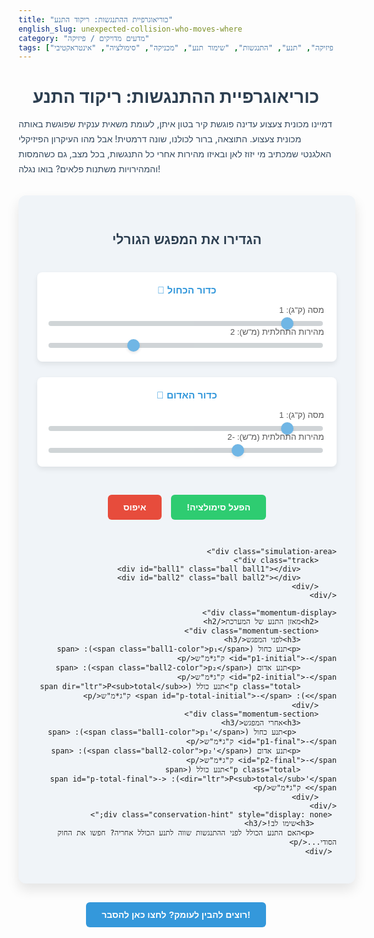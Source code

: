 ```yaml
---
title: "כוריאוגרפיית ההתנגשות: ריקוד התנע"
english_slug: unexpected-collision-who-moves-where
category: "מדעים מדויקים / פיזיקה"
tags: ["פיזיקה", "תנע", "התנגשות", "שימור תנע", "מכניקה", "סימולציה", "אינטראקטיבי"]
---
```

<h1>כוריאוגרפיית ההתנגשות: ריקוד התנע</h1>

<p>דמיינו מכונית צעצוע עדינה פוגשת קיר בטון איתן, לעומת משאית ענקית שפוגשת באותה מכונית צעצוע. התוצאה, ברור לכולנו, שונה דרמטית! אבל מהו העיקרון הפיזיקלי האלגנטי שמכתיב מי יזוז לאן ובאיזו מהירות אחרי כל התנגשות, בכל מצב, גם כשהמסות והמהירויות משתנות פלאים? בואו נגלה!</p>

<div class="app-container">
    <div class="controls">
        <h2>הגדירו את המפגש הגורלי</h2>
        <div class="control-group">
            <h3>כדור הכחול 🔵</h3>
            <label for="mass1">מסה (ק"ג): <span id="mass1-value">1</span></label>
            <input type="range" id="mass1" min="0.5" max="5" step="0.1" value="1">
            <br>
            <label for="velocity1">מהירות התחלתית (מ"ש): <span id="velocity1-value">2</span></label>
            <input type="range" id="velocity1" min="-5" max="5" step="0.1" value="2">
        </div>
        <div class="control-group">
            <h3>כדור האדום 🔴</h3>
            <label for="mass2">מסה (ק"ג): <span id="mass2-value">1</span></label>
            <input type="range" id="mass2" min="0.5" max="5" step="0.1" value="1">
            <br>
            <label for="velocity2">מהירות התחלתית (מ"ש): <span id="velocity2-value">-2</span></label>
            <input type="range" id="velocity2" min="-5" max="5" step="0.1" value="-2">
        </div>
        <div class="button-group">
             <button id="collide-button" class="action-button primary">הפעל סימולציה!</button>
             <button id="reset-button" class="action-button secondary">איפוס</button>
        </div>
    </div>

    <div class="simulation-area">
        <div class="track">
            <div id="ball1" class="ball ball1"></div>
            <div id="ball2" class="ball ball2"></div>
        </div>
    </div>

    <div class="momentum-display">
        <h2>מאזן התנע של המערכת</h2>
        <div class="momentum-section">
            <h3>לפני המפגש</h3>
            <p>תנע כחול (<span class="ball1-color">p₁</span>): <span id="p1-initial">-</span> ק"ג*מ"ש</p>
            <p>תנע אדום (<span class="ball2-color">p₂</span>): <span id="p2-initial">-</span> ק"ג*מ"ש</p>
            <p class="total">תנע כולל (<span dir="ltr">P<sub>total</sub></span>): <span id="p-total-initial">-</span> ק"ג*מ"ש</p>
        </div>
        <div class="momentum-section">
            <h3>אחרי המפגש</h3>
             <p>תנע כחול (<span class="ball1-color">p₁'</span>): <span id="p1-final">-</span> ק"ג*מ"ש</p>
            <p>תנע אדום (<span class="ball2-color">p₂'</span>): <span id="p2-final">-</span> ק"ג*מ"ש</p>
            <p class="total">תנע כולל (<span dir="ltr">P<sub>total</sub>'</span>): <span id="p-total-final">-</span> ק"ג*מ"ש</p>
        </div>
    </div>
     <div class="conservation-hint" style="display: none;">
         <h3>שימו לב!</h3>
         <p>האם התנע הכולל לפני ההתנגשות שווה לתנע הכולל אחריה? חפשו את החוק הסודי...</p>
     </div>
</div>

<button id="toggle-explanation">רוצים להבין לעומק? לחצו כאן להסבר!</button>

<div id="explanation" class="explanation" style="display: none;">
    <h2>פענוח המפגש: תנע וקסם השימור</h2>
    <p><strong>מה זה בכלל תנע?</strong> דמיינו שאתם מנסים לעצור גוף בתנועה. קל יותר לעצור כדור פינג-פונג שזז לאט מאשר משאית שועטת, נכון? התנע הוא גודל וקטורי שמבטא את "כמות התנועה" של גוף, וכמה "קשה" לשנות את מצב התנועה שלו. הוא מחושב בפשטות: מסה כפול מהירות (<span dir="ltr">p = m * v</span>). שימו לב לכיוון! מהירות ותנע יכולים להיות חיוביים (ימינה) או שליליים (שמאלה).</p>
    <p><strong>התנגשויות: דרמה במיקרו-שנייה</strong> התנגשות היא אירוע קצר ועוצמתי. הגופים מפעילים כוחות עצומים זה על זה, לרוב הרבה יותר גדולים מכוחות חיצוניים כמו חיכוך (במערכת אופקית כמו בסימולציה). הדרמה הגדולה קורית בפנים!</p>
    <p><strong>מערכת סגורה והכוחות הפנימיים</strong> כשאנחנו מתמקדים בקבוצת גופים (במקרה שלנו, שני הכדורים), אנחנו מגדירים "מערכת". כוחות בין הגופים בתוך המערכת הם "פנימיים" (הכוח שכדור כחול מפעיל על אדום, ולהיפך - זוג פעולה-תגובה). כוחות מחוץ למערכת הם "חיצוניים" (למשל, מנוע או כוח גרר משמעותי). בסימולציה הזו, אנו מתעלמים מכוחות חיצוניים בכיוון התנועה, מה שהופך את המערכת ל"כמעט סגורה" בכיוון האופקי.</p>
    <p><strong>החוק הגדול: שימור התנע!</strong> זהו אחד מעמודי התווך של הפיזיקה. במערכת סגורה לחלוטין (או כמעט סגורה, כשכוחות פנימיים דומיננטיים), התנע הכולל של המערכת <strong>נשמר!</strong> כלומר, הסכום הווקטורי של התנעים של כל הגופים לפני ההתנגשות שווה בדיוק לסכום הווקטורי של התנעים שלהם אחרי ההתנגשות:</p>
    <p dir="ltr">p<sub>total_before</sub> = p<sub>total_after</sub></p>
    <p dir="ltr">m<sub>1</sub>v<sub>1_initial</sub> + m<sub>2</sub>v<sub>2_initial</sub> = m<sub>1</sub>v<sub>1_final</sub> + m<sub>2</sub>v<sub>2_final</sub></p>
    <p>כאשר v₁ ו-v₂ עם אינדקס initial מתייחסים למהירויות לפני, ועם אינדקס final למהירויות אחרי. המסות (m) נשארות כמובן קבועות. הסוד הוא שהתנע עובר בין הגופים במהלך ההתנגשות, אבל הסכום הכולל שלו לא "הולך לאיבוד" או נוצר יש מאין.</p>
    <p><strong>הצגה ויזואלית של הקסם:</strong> האפליקציה מציגה לכם את ערכי התנע של כל כדור בנפרד ואת התנע הכולל של המערכת לפני ואחרי ההתנגשות. שחקו עם מסות ומהירויות שונות, וצפו כיצד התנעים האישיים עפים לכל עבר, אבל התנע הכולל של המערכת נשאר יציב להפליא (עם סטייה זעירה עקב דיוקי חישוב). זהו לב חוק שימור התנע בפעולה!</p>
</div>

<style>
    /* Import a modern font */
    @import url('https://fonts.googleapis.com/css2?family=Heebo:wght@300;400;700&display=swap');

    .app-container {
        font-family: 'Heebo', sans-serif;
        direction: rtl; /* For Hebrew text alignment */
        display: flex;
        flex-direction: column;
        align-items: center;
        margin-top: 30px;
        padding: 30px;
        border: none; /* Remove default border */
        border-radius: 12px; /* More rounded corners */
        background-color: #f0f4f8; /* Soft light blue background */
        box-shadow: 0 10px 20px rgba(0, 0, 0, 0.1); /* Subtle shadow */
        max-width: 700px; /* Slightly wider container */
        width: 95%; /* Responsive width */
        margin-left: auto;
        margin-right: auto;
    }

    h1, h2, h3 {
        color: #2c3e50; /* Darker blue-gray for headings */
        text-align: center;
        margin-bottom: 15px;
        font-weight: 700;
    }

    p {
         color: #34495e; /* Slightly lighter text color */
         line-height: 1.7;
         margin-bottom: 1em;
    }


    .controls {
        display: flex;
        flex-wrap: wrap;
        justify-content: center;
        gap: 25px; /* Increased gap */
        margin-bottom: 30px;
        width: 100%;
    }

    .control-group {
        background-color: #ffffff; /* White background for control groups */
        padding: 20px; /* More padding */
        border-radius: 8px;
        min-width: 250px; /* Wider control groups */
        flex-grow: 1; /* Allow groups to grow */
        box-shadow: 0 4px 8px rgba(0, 0, 0, 0.08); /* Subtle shadow */
    }

    .control-group h3 {
        margin-top: 0;
        margin-bottom: 15px;
        color: #3498db; /* Blue accent for group titles */
        font-size: 1.1em;
    }

     .control-group label {
        display: block;
        margin-bottom: 8px;
        font-weight: 400; /* Regular weight for labels */
        color: #555;
        font-size: 0.95em;
     }

     .control-group input[type="range"] {
        width: 100%;
        -webkit-appearance: none; /* Remove default styling */
        appearance: none;
        height: 8px;
        background: #bdc3c7; /* Light gray track */
        outline: none;
        opacity: 0.7;
        transition: opacity .15s ease-in-out;
        border-radius: 5px;
     }

     .control-group input[type="range"]::-webkit-slider-thumb {
        -webkit-appearance: none;
        appearance: none;
        width: 20px;
        height: 20px;
        background: #3498db; /* Blue thumb */
        cursor: pointer;
        border-radius: 50%;
        box-shadow: 0 2px 4px rgba(0, 0, 0, 0.15);
     }

      .control-group input[type="range"]::-moz-range-thumb {
        width: 20px;
        height: 20px;
        background: #3498db;
        cursor: pointer;
        border-radius: 50%;
        box-shadow: 0 2px 4px rgba(0, 0, 0, 0.15);
     }

     .button-group {
         width: 100%;
         display: flex;
         justify-content: center;
         gap: 15px;
         margin-top: 20px;
     }

    .action-button {
        padding: 12px 25px; /* More padding */
        font-size: 1em; /* Standard size */
        cursor: pointer;
        border: none;
        border-radius: 6px; /* Slightly more rounded */
        transition: background-color 0.3s ease, transform 0.1s ease;
        font-weight: 700;
    }

    .primary {
        background-color: #2ecc71; /* Green primary */
        color: white;
    }
     .primary:hover {
         background-color: #27ae60; /* Darker green on hover */
     }
      .primary:active {
         transform: scale(0.98); /* Slight press effect */
      }

    .secondary {
         background-color: #e74c3c; /* Red secondary */
         color: white;
     }
     .secondary:hover {
         background-color: #c0392b; /* Darker red on hover */
     }
     .secondary:active {
         transform: scale(0.98); /* Slight press effect */
     }

     .action-button:disabled {
         background-color: #bdc3c7; /* Gray when disabled */
         cursor: not-allowed;
         opacity: 0.8;
     }


    .simulation-area {
        width: 100%;
        max-width: 650px; /* Slightly wider simulation area */
        height: 120px; /* More height for track visualization */
        position: relative;
        margin-bottom: 30px;
        overflow: hidden; /* Hide balls going off-screen */
        background-color: #ecf0f1; /* Light background for sim area */
        border-radius: 8px;
        box-shadow: inset 0 2px 5px rgba(0, 0, 0, 0.1);
    }

    .track {
        width: calc(100% - 40px); /* Track doesn't touch edges */
        height: 25px; /* Thicker track */
        background: linear-gradient(to right, #bdc3c7, #95a5a6); /* Gradient track */
        position: absolute;
        top: 50%; /* Center vertically */
        left: 20px; /* Offset from left */
        transform: translateY(-50%); /* Perfect vertical centering */
        border-radius: 10px;
        box-shadow: 0 2px 5px rgba(0, 0, 0, 0.1);
    }

    .ball {
        position: absolute;
        width: 40px; /* Ball size */
        height: 40px;
        border-radius: 50%;
        /* Adjusted top position relative to simulation-area */
        top: 50%;
        transform: translateY(-50%);
        box-sizing: border-box;
        transition: transform 0.1s ease-in-out; /* Smooth scaling/pulse */
    }

    .ball1 {
        background-color: #3498db; /* Blue */
        left: 0; /* Initial position */
        border: 3px solid #2980b9; /* Darker blue border */
        box-shadow: 0 0 10px rgba(52, 152, 219, 0.6); /* Blue glow */
    }

    .ball2 {
        background-color: #e74c3c; /* Red */
        right: 0; /* Initial position */
        border: 3px solid #c0392b; /* Darker red border */
        box-shadow: 0 0 10px rgba(231, 76, 60, 0.6); /* Red glow */
    }

    /* Collision Animation Effect */
     .ball.colliding {
         animation: pulse 0.4s ease-in-out infinite alternate;
         box-shadow: 0 0 20px #f1c40f; /* Yellowish flash effect */
     }

     @keyframes pulse {
         from {
             transform: translateY(-50%) scale(1);
             opacity: 1;
         }
         to {
              transform: translateY(-50%) scale(1.05);
             opacity: 0.9;
         }
     }


    .momentum-display {
        width: 100%;
        max-width: 650px; /* Match sim area width */
        margin-top: 20px;
        border-top: 2px solid #bdc3c7; /* Separator line */
        padding-top: 20px;
        background-color: #ecf0f1; /* Match sim area background */
        border-radius: 8px;
        padding-bottom: 10px;
    }

    .momentum-display h2 {
        text-align: center;
        margin-bottom: 20px;
        color: #2c3e50;
        font-size: 1.2em;
    }

    .momentum-section {
        display: inline-block; /* Display side-by-side */
        width: 48%; /* Roughly half width */
        vertical-align: top;
        padding: 0 10px;
        box-sizing: border-box; /* Include padding in width */
    }
     .momentum-section:last-of-type {
         text-align: right;
     }

    .momentum-display p {
        margin: 8px 0; /* More vertical space */
        font-size: 0.95em;
        color: #34495e;
    }

    .momentum-display .total {
        font-weight: 700; /* Bold total */
        border-top: 1px dashed #95a5a6;
        padding-top: 8px;
        margin-top: 15px;
        color: #2c3e50; /* Darker color for total */
        font-size: 1em;
    }

     .ball1-color {
         color: #3498db;
         font-weight: 700;
     }
      .ball2-color {
         color: #e74c3c;
         font-weight: 700;
     }

    .conservation-hint {
        margin-top: 20px;
        padding: 15px;
        background-color: #f1c40f; /* Yellow background */
        color: #2c3e50;
        border-radius: 6px;
        font-weight: 700;
        text-align: center;
        width: calc(100% - 40px);
        max-width: 610px;
    }
     .conservation-hint h3 {
         margin: 0 0 10px 0;
         color: #2c3e50;
         font-size: 1.1em;
     }
      .conservation-hint p {
         margin: 0;
         font-weight: 400;
         line-height: 1.5;
      }


    #toggle-explanation {
        display: block;
        margin: 30px auto;
        padding: 12px 25px;
        font-size: 1em;
        cursor: pointer;
        border: none;
        border-radius: 6px;
        background-color: #3498db; /* Blue button */
        color: white;
        font-weight: 700;
        transition: background-color 0.3s ease, transform 0.1s ease;
    }

    #toggle-explanation:hover {
        background-color: #2980b9; /* Darker blue on hover */
    }
     #toggle-explanation:active {
         transform: scale(0.98); /* Slight press effect */
     }


    .explanation {
        margin-top: 20px;
        padding: 30px;
        border: none;
        border-radius: 12px;
        background-color: #ffffff; /* White background */
        box-shadow: 0 10px 20px rgba(0, 0, 0, 0.1);
        direction: rtl; /* Ensure explanation is RTL */
        text-align: justify;
        max-width: 700px;
        width: 95%;
        margin-left: auto;
        margin-right: auto;
    }

    .explanation h2 {
        text-align: center;
        margin-top: 0;
        color: #2c3e50;
        border-bottom: 2px solid #bdc3c7;
        padding-bottom: 10px;
        margin-bottom: 20px;
    }

     .explanation p {
         margin-bottom: 18px; /* More space between paragraphs */
         line-height: 1.7;
         color: #34495e;
         font-weight: 400;
     }

      .explanation span[dir="ltr"] {
          direction: ltr;
          display: inline-block; /* Prevent RTL layout issues with formulas */
          unicode-bidi: embed;
          font-family: 'Consolas', 'Courier New', monospace; /* Monospace for formulas */
          background-color: #ecf0f1; /* Light background for formulas */
          padding: 2px 5px;
          border-radius: 4px;
          font-weight: 700;
          color: #2c3e50;
      }

      .explanation strong {
          color: #3498db; /* Blue for emphasized terms */
          font-weight: 700;
      }

      /* Responsive adjustments */
      @media (max-width: 600px) {
         .controls {
             flex-direction: column;
             align-items: stretch;
         }
         .control-group {
             min-width: unset;
             width: 100%;
         }
         .button-group {
             flex-direction: column;
             gap: 10px;
         }
         .momentum-section {
             width: 100%;
             display: block;
             text-align: right;
             padding: 10px 0;
             border-bottom: 1px dashed #bdc3c7;
         }
          .momentum-section:first-of-type {
             text-align: left;
             padding-bottom: 10px;
             border-bottom: 1px dashed #bdc3c7;
              padding-left: 0;
          }
           .momentum-section:last-of-type {
              text-align: right;
              padding-top: 10px;
              padding-right: 0;
              border-bottom: none;
           }
      }


</style>

<script>
    // Get elements
    const mass1Input = document.getElementById('mass1');
    const mass1ValueSpan = document.getElementById('mass1-value');
    const velocity1Input = document.getElementById('velocity1');
    const velocity1ValueSpan = document.getElementById('velocity1-value');

    const mass2Input = document.getElementById('mass2');
    const mass2ValueSpan = document.getElementById('mass2-value');
    const velocity2Input = document.getElementById('velocity2');
    const velocity2ValueSpan = document.getElementById('velocity2-value');

    const collideButton = document.getElementById('collide-button');
    const resetButton = document.getElementById('reset-button');

    const ball1 = document.getElementById('ball1');
    const ball2 = document.getElementById('ball2');
    const simulationArea = document.querySelector('.simulation-area'); // Use simulation-area for width

    const p1InitialSpan = document.getElementById('p1-initial');
    const p2InitialSpan = document.getElementById('p2-initial');
    const pTotalInitialSpan = document.getElementById('p-total-initial');
    const p1FinalSpan = document.getElementById('p1-final');
    const p2FinalSpan = document.getElementById('p2-final');
    const pTotalFinalSpan = document.getElementById('p-total-final');
    const conservationHintDiv = document.querySelector('.conservation-hint');


    const toggleExplanationButton = document.getElementById('toggle-explanation');
    const explanationDiv = document.getElementById('explanation');

    // Simulation parameters
    // Get dynamic width from simulation area
    let simAreaWidth = simulationArea.offsetWidth;
    const ballDiameter = 40; // Matches CSS size
    const scaleFactor = 50; // Pixels per meter (e.g., 1 m/s -> 50 px/s)
    const frameRate = 60; // frames per second
    const timeStep = 1 / frameRate; // Time step per frame in seconds

    let animationFrameId = null;
    let simulationTime = 0;

    // Initial ball positions (in meters relative to track left edge, considering ball center)
    // Ball 1 starts at the very left edge of the track (pixel 0), center is at radius
    let ball1InitialX_meters = ballDiameter / (2 * scaleFactor);
     // Ball 2 starts at the very right edge of the track (simAreaWidth - ballDiameter), center is at simAreaWidth - radius
    let ball2InitialX_meters = (simAreaWidth - ballDiameter / 2) / scaleFactor;


    // Function to set ball positions in pixels based on meters
    function setBallPositions(ball1X_m, ball2X_m) {
        // Convert meter positions (center) to pixel positions (left edge)
        // pixel_left = meter_pos * scale - ballRadius
        const ball1PixelX = ball1X_m * scaleFactor - ballDiameter / 2;
        const ball2PixelX = ball2X_m * scaleFactor - ballDiameter / 2;

        ball1.style.left = ball1PixelX + 'px';
        ball2.style.left = ball2PixelX + 'px';
    }

    // Initial ball positions (relative to simulation area, accounting for track padding)
    // Track width is calc(100% - 40px), left: 20px. So effective track area is 20px from left to width-20px
    // Initial position in pixels: Ball 1 at left: 20px, Ball 2 at left: width - 20px - ballDiameter
    function resetSimulationState() {
         simAreaWidth = simulationArea.offsetWidth; // Update width on reset

         const trackPaddingLeft = 20; // Matches CSS left margin
         const trackWidthPixels = simAreaWidth - (2 * trackPaddingLeft);

         // Ball 1 starts at the very left of the track area (pixel 20)
         const ball1StartPixel = trackPaddingLeft;
         // Ball 2 starts at the very right of the track area (pixel width - 20 - ballDiameter)
         const ball2StartPixel = simAreaWidth - trackPaddingLeft - ballDiameter;


         ball1.style.left = ball1StartPixel + 'px';
         ball2.style.left = ball2StartPixel + 'px';

         // Store initial positions in meters (center of the ball relative to simulation area left=0)
         ball1InitialX_meters = (ball1StartPixel + ballDiameter/2) / scaleFactor;
         ball2InitialX_meters = (ball2StartPixel + ballDiameter/2) / scaleFactor;


         simulationTime = 0; // Reset time

         // Clear momentum display
         p1InitialSpan.textContent = '-';
         p2InitialSpan.textContent = '-';
         pTotalInitialSpan.textContent = '-';
         p1FinalSpan.textContent = '-';
         p2FinalSpan.textContent = '-';
         pTotalFinalSpan.textContent = '-';
         conservationHintDiv.style.display = 'none';


         collideButton.disabled = false; // Enable collide button
         ball1.classList.remove('colliding'); // Remove collision effects
         ball2.classList.remove('colliding');
    }

    // Update displayed values for sliders
    mass1Input.addEventListener('input', () => { mass1ValueSpan.textContent = mass1Input.value; });
    velocity1Input.addEventListener('input', () => { velocity1ValueSpan.textContent = velocity1Input.value; });
    mass2Input.addEventListener('input', () => { mass2ValueSpan.textContent = mass2Input.value; });
    velocity2Input.addEventListener('input', () => { velocity2ValueSpan.textContent = velocity2Input.value; });

    // Toggle explanation visibility
    toggleExplanationButton.addEventListener('click', () => {
        if (explanationDiv.style.display === 'none') {
            explanationDiv.style.display = 'block';
            toggleExplanationButton.textContent = 'הסתר הסבר פיזיקלי';
        } else {
            explanationDiv.style.display = 'none';
            toggleExplanationButton.textContent = 'רוצים להבין לעומק? לחצו כאן להסבר!';
        }
    });

    // Reset button functionality
     resetButton.addEventListener('click', () => {
         cancelAnimationFrame(animationFrameId);
         resetSimulationState();
     });


    // Collision logic
    collideButton.addEventListener('click', () => {
        cancelAnimationFrame(animationFrameId); // Stop any previous animation

        const m1 = parseFloat(mass1Input.value);
        const v1_i = parseFloat(velocity1Input.value);
        const m2 = parseFloat(mass2Input.value);
        const v2_i = parseFloat(velocity2Input.value);

        // Calculate initial momentum
        const p1_i = m1 * v1_i;
        const p2_i = m2 * v2_i;
        const p_total_i = p1_i + p2_i;

        // Display initial momentum (rounded for readability)
        p1InitialSpan.textContent = p1_i.toFixed(2);
        p2InitialSpan.textContent = p2_i.toFixed(2);
        pTotalInitialSpan.textContent = p_total_i.toFixed(2);
        p1FinalSpan.textContent = '-'; // Clear final values
        p2FinalSpan.textContent = '-';
        pTotalFinalSpan.textContent = '-';
        conservationHintDiv.style.display = 'none';


        // Calculate final velocities using elastic collision formulas
        // v1_f = ((m1 - m2) * v1_i + 2 * m2 * v2_i) / (m1 + m2)
        // v2_f = (2 * m1 * v1_i + (m2 - m1) * v2_i) / (m1 + m2)
        let v1_f, v2_f;

        // Handle the case where masses are extremely close to zero (shouldn't happen with min=0.5, but good practice)
        if (m1 + m2 === 0) {
             v1_f = v1_i;
             v2_f = v2_i;
        } else {
             v1_f = ((m1 - m2) * v1_i + 2 * m2 * v2_i) / (m1 + m2);
             v2_f = (2 * m1 * v1_i + (m2 - m1) * v2_i) / (m1 + m2);
        }


        // Animation state
        // Start simulation from the reset state positions
        let ball1X_m = ball1InitialX_meters;
        let ball2X_m = ball2InitialX_meters;
        let ball1V = v1_i;
        let ball2V = v2_i;
        let collisionDetected = false;
        simulationTime = 0; // Reset time

        // Disable button during animation
        collideButton.disabled = true;

        function animate() {
            // Update positions based on current velocities
            ball1X_m += ball1V * timeStep;
            ball2X_m += ball2V * timeStep;
            simulationTime += timeStep;

            // Convert meters to pixels and set position
            setBallPositions(ball1X_m, ball2X_m);

            // Collision detection
            // Collision occurs when the right edge of ball1 touches/crosses the left edge of ball2
            // Positions are center positions in meters
            const distanceBetweenCenters_m = ball2X_m - ball1X_m;
            const collisionDistance_m = ballDiameter / scaleFactor; // Sum of radii (ballDiameter/2 + ballDiameter/2)

            // Check for collision: centers are closer than collisionDistance, AND they are moving towards each other
            if (!collisionDetected && distanceBetweenCenters_m <= collisionDistance_m && (v1_i > v2_i || v1_f < v2_f) ) {
                // Add a small tolerance for floating point errors
                 if (distanceBetweenCenters_m < collisionDistance_m * 0.95) {
                      // If they somehow significantly overlap already, maybe reset or handle error?
                      // For now, just proceed, but log a warning.
                     console.warn("Significant overlap detected before collision logic.");
                 }

                collisionDetected = true;

                 // Backtrack slightly to the estimated point of collision for smoother transition
                 // Calculate overlap distance in meters
                const overlap_m = collisionDistance_m - distanceBetweenCenters_m;
                 // Calculate time to backtrack using initial relative velocity
                 const relativeVelocityBefore = v1_i - v2_i;
                 if (Math.abs(relativeVelocityBefore) > 1e-9) { // Avoid division by zero
                     const timeToBacktrack = overlap_m / relativeVelocityBefore;

                     ball1X_m -= v1_i * timeToBacktrack;
                     ball2X_m -= v2_i * timeToBacktrack;

                      // Update pixel positions after backtracking
                     setBallPositions(ball1X_m, ball2X_m);
                 } else {
                      // If initial relative velocity is zero or near-zero, balls start touching or moving parallel.
                      // Collision might not happen or is a different type. In this elastic collision model,
                      // if v1_i == v2_i, then v1_f == v1_i and v2_f == v2_i unless masses are different.
                      // If masses are same and velocities same, they just move together. If masses different,
                      // they might swap velocities or bounce differently. The formula handles this, but
                      // the backtracking needs a non-zero relative velocity. If relative velocity is zero,
                      // they don't need backtracking for overlap as they shouldn't overlap further
                      // if velocities remain equal. Let's just apply final velocities from current position.
                 }


                 // Apply final velocities after collision
                 ball1V = v1_f;
                 ball2V = v2_f;


                 // Calculate final momentum (using calculated final velocities)
                 const p1_f = m1 * v1_f;
                 const p2_f = m2 * v2_f;
                 const p_total_f_calculated = p1_f + p2_f; // Calculate and display this value

                 // Display final momentum (rounded for readability)
                 p1FinalSpan.textContent = p1_f.toFixed(2);
                 p2FinalSpan.textContent = p2_f.toFixed(2);
                 // Display the calculated total final momentum, not just copy the initial one
                 pTotalFinalSpan.textContent = p_total_f_calculated.toFixed(2);


                 // Trigger collision visual effect
                 ball1.classList.add('colliding');
                 ball2.classList.add('colliding');
                 // Remove effect after a short delay
                 setTimeout(() => {
                     ball1.classList.remove('colliding');
                     ball2.classList.remove('colliding');
                 }, 500); // Animation duration

                 // Show conservation hint
                 conservationHintDiv.style.display = 'block';

            }

             // Stop condition: Balls moved significantly off screen or specific time limit
             // Check if ball centers are outside the simulation area + a buffer
             const buffer_m = ballDiameter / (2 * scaleFactor); // Half ball diameter buffer
            if (ball1X_m < -buffer_m || ball1X_m > simAreaWidth / scaleFactor + buffer_m ||
                ball2X_m < -buffer_m || ball2X_m > simAreaWidth / scaleFactor + buffer_m ||
                 simulationTime > 15) // Stop after 15 seconds to prevent infinite loop
                 {
                cancelAnimationFrame(animationFrameId);
                collideButton.disabled = false; // Re-enable button
                 // Optional: Reset state immediately or leave balls at final position
                 // resetSimulationState(); // Or leave them where they ended
                return;
            }

            animationFrameId = requestAnimationFrame(animate);
        }

        // Start the animation
        animate();
    });

     // Update simulation area width on window resize
    window.addEventListener('resize', () => {
         simAreaWidth = simulationArea.offsetWidth;
         // Recalculate initial ball positions based on new width
         const trackPaddingLeft = 20;
         const ball1StartPixel = trackPaddingLeft;
         const ball2StartPixel = simAreaWidth - trackPaddingLeft - ballDiameter;
         ball1InitialX_meters = (ball1StartPixel + ballDiameter/2) / scaleFactor;
         ball2InitialX_meters = (ball2StartPixel + ballDiameter/2) / scaleFactor;

         // Reset state to apply new calculated positions
         resetSimulationState();
         // Clear any ongoing animation frame request
         cancelAnimationFrame(animationFrameId);

    });


    // Initial setup
    mass1ValueSpan.textContent = mass1Input.value;
    velocity1ValueSpan.textContent = velocity1Input.value;
    mass2ValueSpan.textContent = mass2Input.value;
    velocity2ValueSpan.textContent = velocity2Input.value;

    // Set initial positions based on calculated meters from current sim area width
     simAreaWidth = simulationArea.offsetWidth; // Get width on load
     const trackPaddingLeft = 20;
     const ball1StartPixel = trackPaddingLeft;
     const ball2StartPixel = simAreaWidth - trackPaddingLeft - ballDiameter;
     ball1InitialX_meters = (ball1StartPixel + ballDiameter/2) / scaleFactor;
     ball2InitialX_meters = (ball2StartPixel + ballDiameter/2) / scaleFactor;
     resetSimulationState(); // Use the reset function for initial setup


</script>
```